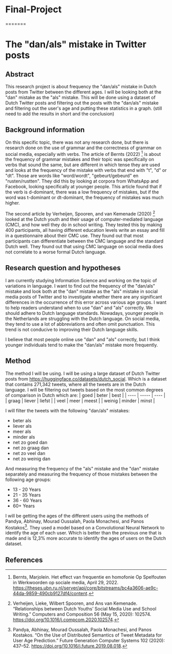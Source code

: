 # Final-Project
=======
# The "dan/als" mistake in Twitter posts

## Abstract 
This research project is about frequency the "dan/als" mistake in Dutch posts from Twitter between the different ages. I will be looking both at the "dan" mistake as the "als" mistake. This will be done using a dataset of Dutch Twitter posts and filtering out the posts with the "dan/als" mistake and filtering out the user's age and putting these statistics in a graph. (still need to add the results in short and the conclusion)

## Background information
On this specific topic, there was not any research done, but there is research done on the use of grammar and the correctness of grammar on social media, especially with verbs. The article of Bernts (2022) [^1] is about the frequency of grammar mistakes and their topic was specifically on verbs that sound the same, but are different in which tense they are used and looks at the frequency of the mistake with verbs that end with "t", "d" or "dt". Those are words like "word/wordt", "gebeurt/gebeurd" en "rusten/rustten". They did this by looking at corpora from WhatsApp and Facebook, looking specifically at younger people. This article found that if the verb is d-dominant, there was a low frequency of mistakes, but if the word was t-dominant or dt-dominant, the frequency of mistakes was much higher.

The second article by Verheijen, Spooren, and van Kemenade (2020) [^3] looked at the Dutch youth and their usage of computer-mediated language (CMC), and how well they do in school writing. They tested this by making 400 participants, all having different education levels write an essay and fill in a questionnaire about their CMC use. They found out that most participants can differentiate between the CMC language and the standard Dutch well. They found out that using CMC language on social media does not correlate to a worse formal Dutch language.

## Research question and hypotheses
I am currently studying Information Science and working on the topic of variations in language. I want to find out the frequency of the "dan/als" mistake and look both at the "dan" mistake as the "als" mistake in social media posts of Twitter and to investigate whether there are any significant differences in the occurrence of this error across various age groups. I want to help readers understand when to use "dan" and "als" correctly. We should adhere to Dutch language standards. Nowadays, younger people in the Netherlands are struggling with the Dutch language. On social media, they tend to use a lot of abbreviations and often omit punctuation. This trend is not conducive to improving their Dutch language skills.

I believe that most people online use "dan" and "als" correctly, but I think younger individuals tend to make the "dan/als" mistake more frequently.

## Method
The method I will be using. I will be using a large dataset of Dutch Twitter posts from https://huggingface.co/datasets/dutch_social. Which is a dataset that contains 271,342 tweets, where all the tweets are in the Dutch language. I will be filtering out tweets based on the most common degrees of comparison in Dutch which are: 
| goed | beter | best |
| ---- | ----- | ---- | 
| graag | liever | liefst |
| veel | meer | meest |
| weinig | minder | minst |

I will filter the tweets with the following "dan/als" mistakes:
* beter als 
* liever als 
* meer als 
* minder als
* net zo goed dan
* net zo graag dan
* net zo veel dan
* net zo weinig dan

And measuring the frequency of the "als" mistake and the "dan" mistake separately and measuring the frequency of those mistakes between the following age groups:
* 13 - 20 Years
* 21 - 35 Years
* 36 - 60 Years
* 60+ Years

I will be getting the ages of the different users using the methods of Pandya, Abhinay, Mourad Oussalah, Paola Monachesi, and Panos Kostakos[^2]. They used a model based on a Convolutional Neural Network to identify the age of each user. Which is better than the previous one that is made and is 12,3% more accurate to identify the ages of users on the Dutch dataset.

## References
[^1]: Bernts, Marjolein. Het effect van frequentie en homofonie Op Spelfouten in Werkwoorden op sociale media, April 29, 2022. https://theses.ubn.ru.nl/server/api/core/bitstreams/bc4a3606-ae9c-44da-9859-490cb9127df4/content. 
[^2]: Pandya, Abhinay, Mourad Oussalah, Paola Monachesi, and Panos Kostakos. “On the Use of Distributed Semantics of Tweet Metadata for User Age Prediction.” Future Generation Computer Systems 102 (2020): 437–52. https://doi.org/10.1016/j.future.2019.08.018. 
[^3]: Verheijen, Lieke, Wilbert Spooren, and Ans van Kemenade. “Relationships between Dutch Youths’ Social Media Use and School Writing.” Computers and Composition 56 (May 15, 2020): 102574. https://doi.org/10.1016/j.compcom.2020.102574.
        